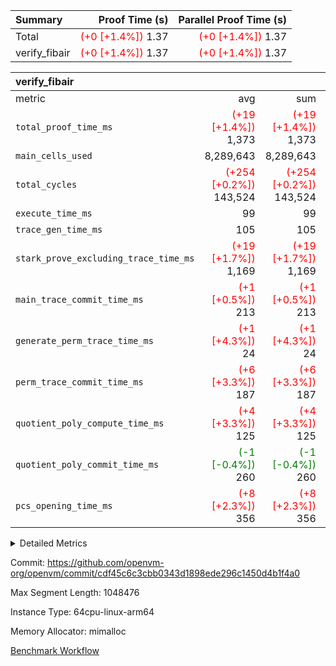 | Summary | Proof Time (s) | Parallel Proof Time (s) |
|:---|---:|---:|
| Total | <span style='color: red'>(+0 [+1.4%])</span> 1.37 | <span style='color: red'>(+0 [+1.4%])</span> 1.37 |
| verify_fibair | <span style='color: red'>(+0 [+1.4%])</span> 1.37 | <span style='color: red'>(+0 [+1.4%])</span> 1.37 |


| verify_fibair |||||
|:---|---:|---:|---:|---:|
|metric|avg|sum|max|min|
| `total_proof_time_ms ` | <span style='color: red'>(+19 [+1.4%])</span> 1,373 | <span style='color: red'>(+19 [+1.4%])</span> 1,373 | <span style='color: red'>(+19 [+1.4%])</span> 1,373 | <span style='color: red'>(+19 [+1.4%])</span> 1,373 |
| `main_cells_used     ` |  8,289,643 |  8,289,643 |  8,289,643 |  8,289,643 |
| `total_cycles        ` | <span style='color: red'>(+254 [+0.2%])</span> 143,524 | <span style='color: red'>(+254 [+0.2%])</span> 143,524 | <span style='color: red'>(+254 [+0.2%])</span> 143,524 | <span style='color: red'>(+254 [+0.2%])</span> 143,524 |
| `execute_time_ms     ` |  99 |  99 |  99 |  99 |
| `trace_gen_time_ms   ` |  105 |  105 |  105 |  105 |
| `stark_prove_excluding_trace_time_ms` | <span style='color: red'>(+19 [+1.7%])</span> 1,169 | <span style='color: red'>(+19 [+1.7%])</span> 1,169 | <span style='color: red'>(+19 [+1.7%])</span> 1,169 | <span style='color: red'>(+19 [+1.7%])</span> 1,169 |
| `main_trace_commit_time_ms` | <span style='color: red'>(+1 [+0.5%])</span> 213 | <span style='color: red'>(+1 [+0.5%])</span> 213 | <span style='color: red'>(+1 [+0.5%])</span> 213 | <span style='color: red'>(+1 [+0.5%])</span> 213 |
| `generate_perm_trace_time_ms` | <span style='color: red'>(+1 [+4.3%])</span> 24 | <span style='color: red'>(+1 [+4.3%])</span> 24 | <span style='color: red'>(+1 [+4.3%])</span> 24 | <span style='color: red'>(+1 [+4.3%])</span> 24 |
| `perm_trace_commit_time_ms` | <span style='color: red'>(+6 [+3.3%])</span> 187 | <span style='color: red'>(+6 [+3.3%])</span> 187 | <span style='color: red'>(+6 [+3.3%])</span> 187 | <span style='color: red'>(+6 [+3.3%])</span> 187 |
| `quotient_poly_compute_time_ms` | <span style='color: red'>(+4 [+3.3%])</span> 125 | <span style='color: red'>(+4 [+3.3%])</span> 125 | <span style='color: red'>(+4 [+3.3%])</span> 125 | <span style='color: red'>(+4 [+3.3%])</span> 125 |
| `quotient_poly_commit_time_ms` | <span style='color: green'>(-1 [-0.4%])</span> 260 | <span style='color: green'>(-1 [-0.4%])</span> 260 | <span style='color: green'>(-1 [-0.4%])</span> 260 | <span style='color: green'>(-1 [-0.4%])</span> 260 |
| `pcs_opening_time_ms ` | <span style='color: red'>(+8 [+2.3%])</span> 356 | <span style='color: red'>(+8 [+2.3%])</span> 356 | <span style='color: red'>(+8 [+2.3%])</span> 356 | <span style='color: red'>(+8 [+2.3%])</span> 356 |



<details>
<summary>Detailed Metrics</summary>

|  | verify_program_compile_ms | total_cells | stark_prove_excluding_trace_time_ms | quotient_poly_compute_time_ms | quotient_poly_commit_time_ms | perm_trace_commit_time_ms | pcs_opening_time_ms | main_trace_commit_time_ms |
| --- | --- | --- | --- | --- | --- | --- | --- |
|  | 5 | 65,536 | 63 | 3 | 14 | 0 | 31 | 13 | 

| air_name | rows | quotient_deg | main_cols | interactions | constraints | cells |
| --- | --- | --- | --- | --- | --- | --- |
| AccessAdapterAir<2> |  | 4 |  | 5 | 11 |  | 
| AccessAdapterAir<4> |  | 4 |  | 5 | 11 |  | 
| AccessAdapterAir<8> |  | 4 |  | 5 | 11 |  | 
| FibonacciAir | 32,768 | 1 | 2 |  | 5 | 65,536 | 
| FriReducedOpeningAir |  | 4 |  | 39 | 60 |  | 
| NativePoseidon2Air<BabyBearParameters>, 1> |  | 4 |  | 136 | 530 |  | 
| PhantomAir |  | 4 |  | 3 | 4 |  | 
| ProgramAir |  | 1 |  | 1 | 4 |  | 
| VariableRangeCheckerAir |  | 1 |  | 1 | 4 |  | 
| VmAirWrapper<AluNativeAdapterAir, FieldArithmeticCoreAir> |  | 4 |  | 15 | 23 |  | 
| VmAirWrapper<BranchNativeAdapterAir, BranchEqualCoreAir<1> |  | 4 |  | 11 | 22 |  | 
| VmAirWrapper<JalNativeAdapterAir, JalCoreAir> |  | 4 |  | 7 | 6 |  | 
| VmAirWrapper<NativeAdapterAir<2, 0>, PublicValuesCoreAir> |  | 4 |  | 11 | 22 |  | 
| VmAirWrapper<NativeLoadStoreAdapterAir<1>, NativeLoadStoreCoreAir<1> |  | 4 |  | 15 | 16 |  | 
| VmAirWrapper<NativeLoadStoreAdapterAir<4>, NativeLoadStoreCoreAir<4> |  | 4 |  | 15 | 16 |  | 
| VmAirWrapper<NativeVectorizedAdapterAir<4>, FieldExtensionCoreAir> |  | 4 |  | 15 | 23 |  | 
| VmConnectorAir |  | 4 |  | 3 | 8 |  | 
| VolatileBoundaryAir |  | 4 |  | 4 | 16 |  | 

| group | trace_gen_time_ms | total_proof_time_ms | total_cycles | total_cells | stark_prove_excluding_trace_time_ms | quotient_poly_compute_time_ms | quotient_poly_commit_time_ms | perm_trace_commit_time_ms | pcs_opening_time_ms | main_trace_commit_time_ms | main_cells_used | generate_perm_trace_time_ms | execute_time_ms |
| --- | --- | --- | --- | --- | --- | --- | --- | --- | --- | --- | --- | --- | --- |
| verify_fibair | 105 | 1,373 | 143,524 | 23,616,152 | 1,169 | 125 | 260 | 187 | 356 | 213 | 8,289,643 | 24 | 99 | 

| group | air_name | rows | prep_cols | perm_cols | main_cols | cells |
| --- | --- | --- | --- | --- | --- | --- |
| verify_fibair | AccessAdapterAir<2> | 32,768 |  | 12 | 11 | 753,664 | 
| verify_fibair | AccessAdapterAir<4> | 16,384 |  | 12 | 13 | 409,600 | 
| verify_fibair | AccessAdapterAir<8> | 128 |  | 12 | 17 | 3,712 | 
| verify_fibair | FriReducedOpeningAir | 1,024 |  | 44 | 27 | 72,704 | 
| verify_fibair | NativePoseidon2Air<BabyBearParameters>, 1> | 16,384 |  | 160 | 399 | 9,158,656 | 
| verify_fibair | PhantomAir | 4,096 |  | 8 | 6 | 57,344 | 
| verify_fibair | ProgramAir | 8,192 |  | 8 | 10 | 147,456 | 
| verify_fibair | VariableRangeCheckerAir | 262,144 | 2 | 8 | 1 | 2,359,296 | 
| verify_fibair | VmAirWrapper<AluNativeAdapterAir, FieldArithmeticCoreAir> | 131,072 |  | 20 | 29 | 6,422,528 | 
| verify_fibair | VmAirWrapper<BranchNativeAdapterAir, BranchEqualCoreAir<1> | 16,384 |  | 16 | 23 | 638,976 | 
| verify_fibair | VmAirWrapper<JalNativeAdapterAir, JalCoreAir> | 4,096 |  | 12 | 9 | 86,016 | 
| verify_fibair | VmAirWrapper<NativeLoadStoreAdapterAir<1>, NativeLoadStoreCoreAir<1> | 32,768 |  | 24 | 22 | 1,507,328 | 
| verify_fibair | VmAirWrapper<NativeLoadStoreAdapterAir<4>, NativeLoadStoreCoreAir<4> | 16,384 |  | 24 | 31 | 901,120 | 
| verify_fibair | VmAirWrapper<NativeVectorizedAdapterAir<4>, FieldExtensionCoreAir> | 8,192 |  | 20 | 38 | 475,136 | 
| verify_fibair | VmConnectorAir | 2 | 1 | 8 | 4 | 24 | 
| verify_fibair | VolatileBoundaryAir | 32,768 |  | 8 | 11 | 622,592 | 

</details>


Commit: https://github.com/openvm-org/openvm/commit/cdf45c6c3cbb0343d1898ede296c1450d4b1f4a0

Max Segment Length: 1048476

Instance Type: 64cpu-linux-arm64

Memory Allocator: mimalloc

[Benchmark Workflow](https://github.com/openvm-org/openvm/actions/runs/13232451694)
